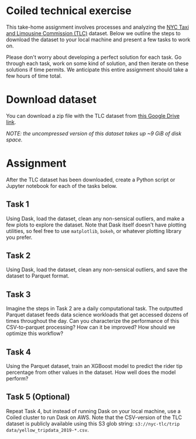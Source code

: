 # Coiled technical exercise

This take-home assignment involves processes and analyzing the
[NYC Taxi and Limousine Commission (TLC)](https://www1.nyc.gov/site/tlc/about/tlc-trip-record-data.page)
dataset. Below we outline the steps to download the dataset to your
local machine and present a few tasks to work on.

Please don't worry about developing a perfect solution for each task. Go through
each task, work on some kind of solution, and then iterate on these solutions if
time permits. We anticipate this entire assignment should take a few hours of time total.

# Download dataset

You can download a zip file with the TLC dataset from [this Google Drive link](https://drive.google.com/file/d/1uZeqdCj5XippV2vt8InZ2whwf1DwRjHR/view?usp=sharing).

*NOTE: the uncompressed version of this dataset takes up ~9 GiB of disk space.*

# Assignment

After the TLC dataset has been downloaded, create a Python script or
Jupyter notebook for each of the tasks below.

## Task 1

Using Dask, load the dataset, clean any non-sensical outliers, and make a few plots
to explore the dataset. Note that Dask itself doesn't have plotting utilities, so
feel free to use `matplotlib`, `bokeh`, or whatever plotting library you prefer.

## Task 2

Using Dask, load the dataset, clean any non-sensical outliers, and save the dataset
to Parquet format. 

## Task 3

Imagine the steps in Task 2 are a daily computational task. The outputted Parquet
dataset feeds data science workloads that get accessed dozens of times throughout
the day. Can you characterize the performance of this CSV-to-parquet processing?
How can it be improved? How should we optimize this workflow?

## Task 4

Using the Parquet dataset, train an XGBoost model to predict the rider tip
percentage from other values in the dataset. How well does the model perform?

## Task 5 (Optional)

Repeat Task 4, but instead of running Dask on your local machine, use a Coiled cluster
to run Dask on AWS. Note that the CSV-version of the TLC dataset is publicly available
using this S3 glob string: `s3://nyc-tlc/trip data/yellow_tripdata_2019-*.csv`.